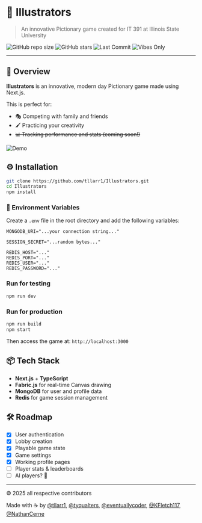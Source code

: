 # 🎨 Illustrators

> An innovative Pictionary game created for IT 391 at Illinois State University

![GitHub repo size](https://img.shields.io/github/repo-size/tllarr1/Illustrators?color=blue)
![GitHub stars](https://img.shields.io/github/stars/tllarr1/Illustrators?style=social)
![Last Commit](https://img.shields.io/github/last-commit/tllarr1/Illustrators?color=green)
![Vibes Only](https://img.shields.io/badge/made%20with-vibes%20only-%23ff69b4)

---

## 🚀 Overview

**Illustrators** is an innovative, modern day Pictionary game made using Next.js.

This is perfect for:
- 🎭 Competing with family and friends
- 🖌️ Practicing your creativity
- ~~📊 Tracking performance and stats (coming soon!)~~

![Demo](/public/demo.gif)

## ⚙️ Installation

```bash
git clone https://github.com/tllarr1/Illustrators.git
cd Illustrators
npm install
```

### 🔐 Environment Variables

Create a `.env` file in the root directory and add the following variables:

```
MONGODB_URI="...your connection string..."
 
SESSION_SECRET="...random bytes..."

REDIS_HOST="..."
REDIS_PORT="..."
REDIS_USER="..."
REDIS_PASSWORD="..."
```

### Run for testing

```bash
npm run dev
```

### Run for production

```bash
npm run build
npm start
```

Then access the game at: `http://localhost:3000`

## 📦 Tech Stack

- **Next.js** + **TypeScript**
- **Fabric.js** for real-time Canvas drawing
- **MongoDB** for user and profile data
- **Redis** for game session management

## 🛠️ Roadmap

- [x] User authentication
- [x] Lobby creation
- [x] Playable game state
- [x] Game settings
- [x] Working profile pages
- [ ] Player stats & leaderboards
- [ ] AI players? 🤖

---

© 2025 all respective contributors

Made with ☕ by [@tllarr1](https://github.com/tllarr1), [@tyqualters](https://github.com/tyqualters), [@eventuallycoder](https://github.com/eventuallycoder), [@KFletch117](https://github.com/KFletch117), [@NathanCerne](https://github.com/NathanCerne)
